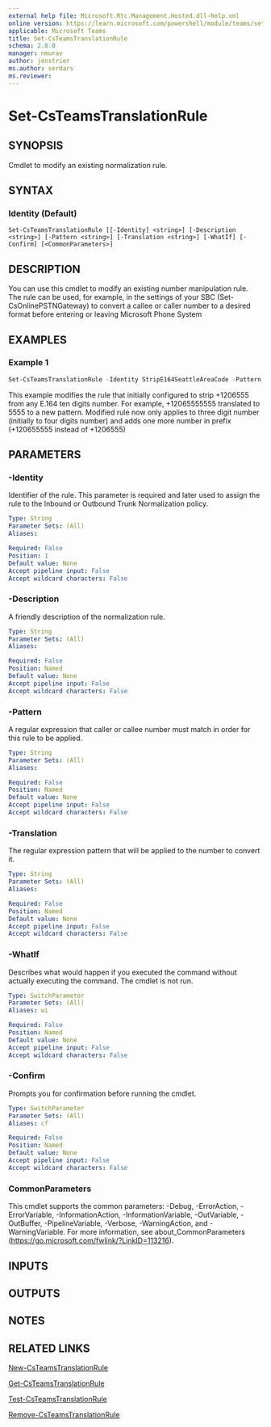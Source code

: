 ```yaml
---
external help file: Microsoft.Rtc.Management.Hosted.dll-help.xml
online version: https://learn.microsoft.com/powershell/module/teams/set-csteamstranslationrule
applicable: Microsoft Teams
title: Set-CsTeamsTranslationRule
schema: 2.0.0
manager: nmurav
author: jenstrier
ms.author: serdars
ms.reviewer:
---
```


# Set-CsTeamsTranslationRule

## SYNOPSIS
Cmdlet to modify an existing normalization rule.

## SYNTAX

### Identity (Default)
```
Set-CsTeamsTranslationRule [[-Identity] <string>] [-Description <string>] [-Pattern <string>] [-Translation <string>] [-WhatIf] [-Confirm] [<CommonParameters>]
```

## DESCRIPTION
You can use this cmdlet to modify an existing number manipulation rule. The rule can be used, for example, in the settings of your SBC (Set-CsOnlinePSTNGateway) to convert a callee or caller number to a desired format before entering or leaving Microsoft Phone System

## EXAMPLES

### Example 1
```powershell
Set-CsTeamsTranslationRule -Identity StripE164SeattleAreaCode -Pattern ^+12065555(\d{3})$ -Translation $1
```

This example modifies the rule that initially configured to strip +1206555 from any E.164 ten digits number. For example, +12065555555 translated to 5555 to a new pattern. Modified rule now only applies to three digit number (initially to four digits number) and adds one more number in prefix (+120655555 instead of +1206555)

## PARAMETERS

### -Identity
Identifier of the rule. This parameter is required and later used to assign the rule to the Inbound or Outbound Trunk Normalization policy.


```yaml
Type: String
Parameter Sets: (All)
Aliases:

Required: False
Position: 1
Default value: None
Accept pipeline input: False
Accept wildcard characters: False
```

### -Description
A friendly description of the normalization rule.

```yaml
Type: String
Parameter Sets: (All)
Aliases:

Required: False
Position: Named
Default value: None
Accept pipeline input: False
Accept wildcard characters: False
```


### -Pattern
A regular expression that caller or callee number must match in order for this rule to be applied.

```yaml
Type: String
Parameter Sets: (All)
Aliases:

Required: False
Position: Named
Default value: None
Accept pipeline input: False
Accept wildcard characters: False
```

### -Translation
The regular expression pattern that will be applied to the number to convert it.

```yaml
Type: String
Parameter Sets: (All)
Aliases:

Required: False
Position: Named
Default value: None
Accept pipeline input: False
Accept wildcard characters: False
```

### -WhatIf
Describes what would happen if you executed the command without actually executing the command. The cmdlet is not run.

```yaml
Type: SwitchParameter
Parameter Sets: (All)
Aliases: wi

Required: False
Position: Named
Default value: None
Accept pipeline input: False
Accept wildcard characters: False
```

### -Confirm
Prompts you for confirmation before running the cmdlet.

```yaml
Type: SwitchParameter
Parameter Sets: (All)
Aliases: cf

Required: False
Position: Named
Default value: None
Accept pipeline input: False
Accept wildcard characters: False
```

### CommonParameters
This cmdlet supports the common parameters: -Debug, -ErrorAction, -ErrorVariable, -InformationAction, -InformationVariable, -OutVariable, -OutBuffer, -PipelineVariable, -Verbose, -WarningAction, and -WarningVariable.
For more information, see about_CommonParameters (https://go.microsoft.com/fwlink/?LinkID=113216).

## INPUTS

## OUTPUTS

## NOTES

## RELATED LINKS
[New-CsTeamsTranslationRule](New-CsTeamsTranslationRule.md)

[Get-CsTeamsTranslationRule](Get-CsTeamsTranslationRule.md)

[Test-CsTeamsTranslationRule](Test-CsTeamsTranslationRule.md)

[Remove-CsTeamsTranslationRule](Remove-CsTeamsTranslationRule.md)
